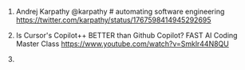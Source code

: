 1. Andrej Karpathy @karpathy # automating software engineering https://twitter.com/karpathy/status/1767598414945292695

2. Is Cursor's Copilot++ BETTER than Github Copilot? FAST AI Coding Master Class https://www.youtube.com/watch?v=Smklr44N8QU

3. 
